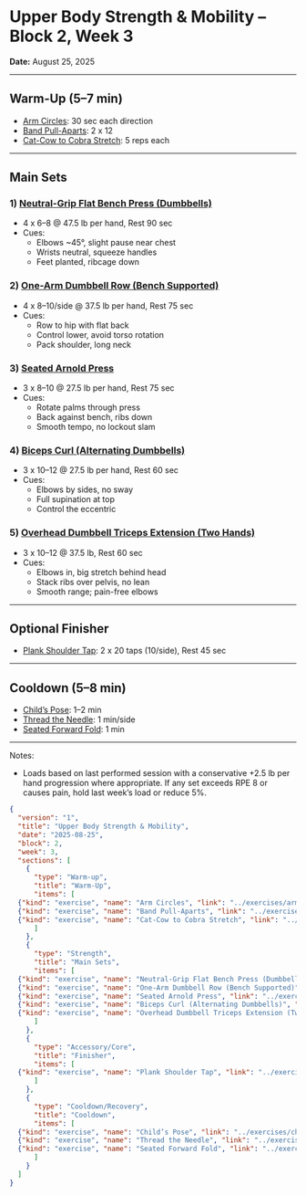 # Upper Body Strength & Mobility – Block 2, Week 3
**Date:** August 25, 2025

---

## Warm-Up (5–7 min)
- [Arm Circles](../exercises/arm_circles.json): 30 sec each direction
- [Band Pull-Aparts](../exercises/band_pull_aparts.json): 2 x 12
- [Cat-Cow to Cobra Stretch](../exercises/cat_cow_to_cobra_stretch.json): 5 reps each

---

## Main Sets

### 1) [Neutral-Grip Flat Bench Press (Dumbbells)](../exercises/neutral_grip_flat_bench_press.json)
- 4 x 6–8 @ 47.5 lb per hand, Rest 90 sec
- Cues:
  - Elbows ~45°, slight pause near chest
  - Wrists neutral, squeeze handles
  - Feet planted, ribcage down

### 2) [One-Arm Dumbbell Row (Bench Supported)](../exercises/one_arm_dumbbell_row.json)
- 4 x 8–10/side @ 37.5 lb per hand, Rest 75 sec
- Cues:
  - Row to hip with flat back
  - Control lower, avoid torso rotation
  - Pack shoulder, long neck

### 3) [Seated Arnold Press](../exercises/seated_arnold_press.json)
- 3 x 8–10 @ 27.5 lb per hand, Rest 75 sec
- Cues:
  - Rotate palms through press
  - Back against bench, ribs down
  - Smooth tempo, no lockout slam

### 4) [Biceps Curl (Alternating Dumbbells)](../exercises/biceps_curl.json)
- 3 x 10–12 @ 27.5 lb per hand, Rest 60 sec
- Cues:
  - Elbows by sides, no sway
  - Full supination at top
  - Control the eccentric

### 5) [Overhead Dumbbell Triceps Extension (Two Hands)](../exercises/overhead_dumbbell_triceps_extension.json)
- 3 x 10–12 @ 37.5 lb, Rest 60 sec
- Cues:
  - Elbows in, big stretch behind head
  - Stack ribs over pelvis, no lean
  - Smooth range; pain-free elbows

---

## Optional Finisher
- [Plank Shoulder Tap](../exercises/plank_shoulder_tap.json): 2 x 20 taps (10/side), Rest 45 sec

---

## Cooldown (5–8 min)
- [Child’s Pose](../exercises/childs_pose.json): 1–2 min
- [Thread the Needle](../exercises/thread_the_needle.json): 1 min/side
- [Seated Forward Fold](../exercises/seated_forward_fold.json): 1 min

---

Notes:
- Loads based on last performed session with a conservative +2.5 lb per hand progression where appropriate. If any set exceeds RPE 8 or causes pain, hold last week’s load or reduce 5%.

```json session-structure
{
  "version": "1",
  "title": "Upper Body Strength & Mobility",
  "date": "2025-08-25",
  "block": 2,
  "week": 3,
  "sections": [
    {
      "type": "Warm-up",
      "title": "Warm-Up",
      "items": [
  {"kind": "exercise", "name": "Arm Circles", "link": "../exercises/arm_circles.md", "prescription": {"timeSeconds": 60}},
  {"kind": "exercise", "name": "Band Pull-Aparts", "link": "../exercises/band_pull_aparts.md", "prescription": {"sets": 2, "reps": 12}},
  {"kind": "exercise", "name": "Cat-Cow to Cobra Stretch", "link": "../exercises/cat_cow_to_cobra_stretch.md", "prescription": {"reps": 5}}
      ]
    },
    {
      "type": "Strength",
      "title": "Main Sets",
      "items": [
  {"kind": "exercise", "name": "Neutral-Grip Flat Bench Press (Dumbbells)", "link": "../exercises/neutral_grip_flat_bench_press.md", "prescription": {"sets": 4, "reps": "6–8", "weight": "47.5 lb per hand", "restSeconds": 90}},
  {"kind": "exercise", "name": "One-Arm Dumbbell Row (Bench Supported)", "link": "../exercises/one_arm_dumbbell_row.md", "prescription": {"sets": 4, "reps": "8–10/side", "weight": "37.5 lb per hand", "restSeconds": 75}},
  {"kind": "exercise", "name": "Seated Arnold Press", "link": "../exercises/seated_arnold_press.md", "prescription": {"sets": 3, "reps": "8–10", "weight": "27.5 lb per hand", "restSeconds": 75}},
  {"kind": "exercise", "name": "Biceps Curl (Alternating Dumbbells)", "link": "../exercises/biceps_curl.md", "prescription": {"sets": 3, "reps": "10–12", "weight": "27.5 lb per hand", "restSeconds": 60}},
  {"kind": "exercise", "name": "Overhead Dumbbell Triceps Extension (Two Hands)", "link": "../exercises/overhead_dumbbell_triceps_extension.md", "prescription": {"sets": 3, "reps": "10–12", "weight": "37.5 lb", "restSeconds": 60}}
      ]
    },
    {
      "type": "Accessory/Core",
      "title": "Finisher",
      "items": [
  {"kind": "exercise", "name": "Plank Shoulder Tap", "link": "../exercises/plank_shoulder_tap.md", "prescription": {"sets": 2, "reps": "20 taps", "restSeconds": 45}}
      ]
    },
    {
      "type": "Cooldown/Recovery",
      "title": "Cooldown",
      "items": [
  {"kind": "exercise", "name": "Child’s Pose", "link": "../exercises/childs_pose.md", "prescription": {"timeSeconds": 60}},
  {"kind": "exercise", "name": "Thread the Needle", "link": "../exercises/thread_the_needle.md", "prescription": {"timeSeconds": 60}},
  {"kind": "exercise", "name": "Seated Forward Fold", "link": "../exercises/seated_forward_fold.md", "prescription": {"timeSeconds": 60}}
      ]
    }
  ]
}
```
